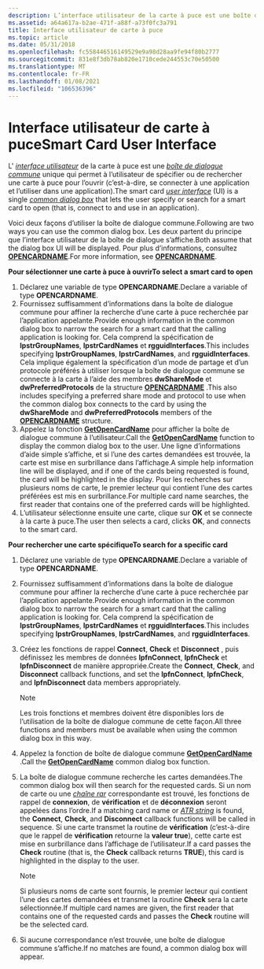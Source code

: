 ```yaml
---
description: L’interface utilisateur de la carte à puce est une boîte de dialogue commune unique qui permet à l’utilisateur de spécifier ou de rechercher une carte à puce pour l’ouvrir (c’est-à-dire, se connecter à une application et l’utiliser dans une application).
ms.assetid: a64a617a-b2ae-471f-a88f-a73f0fc3a791
title: Interface utilisateur de carte à puce
ms.topic: article
ms.date: 05/31/2018
ms.openlocfilehash: fc558446516149529e9a98d28aa9fe94f80b2777
ms.sourcegitcommit: 831e8f3db78ab820e1710cede244553c70e50500
ms.translationtype: MT
ms.contentlocale: fr-FR
ms.lasthandoff: 01/08/2021
ms.locfileid: "106536396"
---
```

# <a name="smart-card-user-interface"></a><span data-ttu-id="bae10-103">Interface utilisateur de carte à puce</span><span class="sxs-lookup"><span data-stu-id="bae10-103">Smart Card User Interface</span></span>

<span data-ttu-id="bae10-104">L' [*interface utilisateur*](../secgloss/u-gly.md) de la carte à puce est une [*boîte de dialogue commune*](../secgloss/s-gly.md) unique qui permet à l’utilisateur de spécifier ou de rechercher une carte à puce pour l’ouvrir (c’est-à-dire, se connecter à une application et l’utiliser dans une application).</span><span class="sxs-lookup"><span data-stu-id="bae10-104">The smart card [*user interface*](../secgloss/u-gly.md) (UI) is a single [*common dialog box*](../secgloss/s-gly.md) that lets the user specify or search for a smart card to open (that is, connect to and use in an application).</span></span>

<span data-ttu-id="bae10-105">Voici deux façons d’utiliser la boîte de dialogue commune.</span><span class="sxs-lookup"><span data-stu-id="bae10-105">Following are two ways you can use the common dialog box.</span></span> <span data-ttu-id="bae10-106">Les deux partent du principe que l’interface utilisateur de la boîte de dialogue s’affiche.</span><span class="sxs-lookup"><span data-stu-id="bae10-106">Both assume that the dialog box UI will be displayed.</span></span> <span data-ttu-id="bae10-107">Pour plus d’informations, consultez [**OPENCARDNAME**](/windows/desktop/api/Winscard/ns-winscard-opencardnamea).</span><span class="sxs-lookup"><span data-stu-id="bae10-107">For more information, see [**OPENCARDNAME**](/windows/desktop/api/Winscard/ns-winscard-opencardnamea).</span></span>

<span data-ttu-id="bae10-108">**Pour sélectionner une carte à puce à ouvrir**</span><span class="sxs-lookup"><span data-stu-id="bae10-108">**To select a smart card to open**</span></span>

1.  <span data-ttu-id="bae10-109">Déclarez une variable de type **OPENCARDNAME**.</span><span class="sxs-lookup"><span data-stu-id="bae10-109">Declare a variable of type **OPENCARDNAME**.</span></span>
2.  <span data-ttu-id="bae10-110">Fournissez suffisamment d’informations dans la boîte de dialogue commune pour affiner la recherche d’une carte à puce recherchée par l’application appelante.</span><span class="sxs-lookup"><span data-stu-id="bae10-110">Provide enough information in the common dialog box to narrow the search for a smart card that the calling application is looking for.</span></span> <span data-ttu-id="bae10-111">Cela comprend la spécification de **lpstrGroupNames**, **lpstrCardNames** et **rgguidInterfaces**.</span><span class="sxs-lookup"><span data-stu-id="bae10-111">This includes specifying **lpstrGroupNames**, **lpstrCardNames**, and **rgguidInterfaces**.</span></span> <span data-ttu-id="bae10-112">Cela implique également la spécification d’un mode de partage et d’un protocole préférés à utiliser lorsque la boîte de dialogue commune se connecte à la carte à l’aide des membres **dwShareMode** et **dwPreferredProtocols** de la structure [**OPENCARDNAME**](/windows/desktop/api/Winscard/ns-winscard-opencardnamea) .</span><span class="sxs-lookup"><span data-stu-id="bae10-112">This also includes specifying a preferred share mode and protocol to use when the common dialog box connects to the card by using the **dwShareMode** and **dwPreferredProtocols** members of the [**OPENCARDNAME**](/windows/desktop/api/Winscard/ns-winscard-opencardnamea) structure.</span></span>
3.  <span data-ttu-id="bae10-113">Appelez la fonction [**GetOpenCardName**](/windows/desktop/api/Winscard/nf-winscard-getopencardnamea) pour afficher la boîte de dialogue commune à l’utilisateur.</span><span class="sxs-lookup"><span data-stu-id="bae10-113">Call the [**GetOpenCardName**](/windows/desktop/api/Winscard/nf-winscard-getopencardnamea) function to display the common dialog box to the user.</span></span> <span data-ttu-id="bae10-114">Une ligne d’informations d’aide simple s’affiche, et si l’une des cartes demandées est trouvée, la carte est mise en surbrillance dans l’affichage.</span><span class="sxs-lookup"><span data-stu-id="bae10-114">A simple help information line will be displayed, and if one of the cards being requested is found, the card will be highlighted in the display.</span></span> <span data-ttu-id="bae10-115">Pour les recherches sur plusieurs noms de carte, le premier lecteur qui contient l’une des cartes préférées est mis en surbrillance.</span><span class="sxs-lookup"><span data-stu-id="bae10-115">For multiple card name searches, the first reader that contains one of the preferred cards will be highlighted.</span></span>
4.  <span data-ttu-id="bae10-116">L’utilisateur sélectionne ensuite une carte, clique sur **OK** et se connecte à la carte à puce.</span><span class="sxs-lookup"><span data-stu-id="bae10-116">The user then selects a card, clicks **OK**, and connects to the smart card.</span></span>

<span data-ttu-id="bae10-117">**Pour rechercher une carte spécifique**</span><span class="sxs-lookup"><span data-stu-id="bae10-117">**To search for a specific card**</span></span>

1.  <span data-ttu-id="bae10-118">Déclarez une variable de type **OPENCARDNAME**.</span><span class="sxs-lookup"><span data-stu-id="bae10-118">Declare a variable of type **OPENCARDNAME**.</span></span>
2.  <span data-ttu-id="bae10-119">Fournissez suffisamment d’informations dans la boîte de dialogue commune pour affiner la recherche d’une carte à puce recherchée par l’application appelante.</span><span class="sxs-lookup"><span data-stu-id="bae10-119">Provide enough information in the common dialog box to narrow the search for a smart card that the calling application is looking for.</span></span> <span data-ttu-id="bae10-120">Cela comprend la spécification de **lpstrGroupNames**, **lpstrCardNames** et **rgguidInterfaces**.</span><span class="sxs-lookup"><span data-stu-id="bae10-120">This includes specifying **lpstrGroupNames**, **lpstrCardNames**, and **rgguidInterfaces**.</span></span>
3.  <span data-ttu-id="bae10-121">Créez les fonctions de rappel **Connect**, **Check** et **Disconnect** , puis définissez les membres de données **lpfnConnect**, **lpfnCheck** et **lpfnDisconnect** de manière appropriée.</span><span class="sxs-lookup"><span data-stu-id="bae10-121">Create the **Connect**, **Check**, and **Disconnect** callback functions, and set the **lpfnConnect**, **lpfnCheck**, and **lpfnDisconnect** data members appropriately.</span></span>
    > [!Note]  
    > <span data-ttu-id="bae10-122">Les trois fonctions et membres doivent être disponibles lors de l’utilisation de la boîte de dialogue commune de cette façon.</span><span class="sxs-lookup"><span data-stu-id="bae10-122">All three functions and members must be available when using the common dialog box in this way.</span></span>

     

4.  <span data-ttu-id="bae10-123">Appelez la fonction de boîte de dialogue commune [**GetOpenCardName**](/windows/desktop/api/Winscard/nf-winscard-getopencardnamea) .</span><span class="sxs-lookup"><span data-stu-id="bae10-123">Call the [**GetOpenCardName**](/windows/desktop/api/Winscard/nf-winscard-getopencardnamea) common dialog box function.</span></span>
5.  <span data-ttu-id="bae10-124">La boîte de dialogue commune recherche les cartes demandées.</span><span class="sxs-lookup"><span data-stu-id="bae10-124">The common dialog box will then search for the requested cards.</span></span> <span data-ttu-id="bae10-125">Si un nom de carte ou une [*chaîne rar*](../secgloss/a-gly.md) correspondante est trouvé, les fonctions de rappel de **connexion**, de **vérification** et de **déconnexion** seront appelées dans l’ordre.</span><span class="sxs-lookup"><span data-stu-id="bae10-125">If a matching card name or [*ATR string*](../secgloss/a-gly.md) is found, the **Connect**, **Check**, and **Disconnect** callback functions will be called in sequence.</span></span> <span data-ttu-id="bae10-126">Si une carte transmet la routine de **vérification** (c’est-à-dire que le rappel de **vérification** retourne la **valeur true**), cette carte est mise en surbrillance dans l’affichage de l’utilisateur.</span><span class="sxs-lookup"><span data-stu-id="bae10-126">If a card passes the **Check** routine (that is, the **Check** callback returns **TRUE**), this card is highlighted in the display to the user.</span></span>
    > [!Note]  
    > <span data-ttu-id="bae10-127">Si plusieurs noms de carte sont fournis, le premier lecteur qui contient l’une des cartes demandées et transmet la routine **Check** sera la carte sélectionnée.</span><span class="sxs-lookup"><span data-stu-id="bae10-127">If multiple card names are given, the first reader that contains one of the requested cards and passes the **Check** routine will be the selected card.</span></span>

     

6.  <span data-ttu-id="bae10-128">Si aucune correspondance n’est trouvée, une boîte de dialogue commune s’affiche.</span><span class="sxs-lookup"><span data-stu-id="bae10-128">If no matches are found, a common dialog box will appear.</span></span>

 

 
